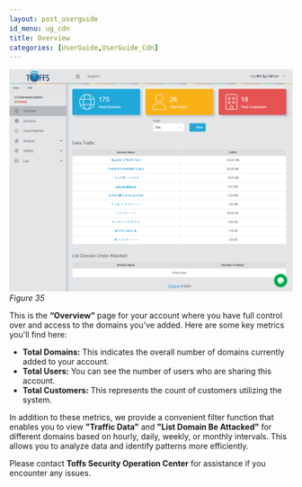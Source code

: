 ```yaml
---
layout: post_userguide
id_menu: ug_cdn
title: Overview
categories: [UserGuide,UserGuide_Cdn]
---
```


![800](/public/assets/images/userguide/cdn/35.png)
*Figure 35*

This is the **“Overview”** page for your account where you have full control over and access to the domains you've added. Here are some key metrics you'll find here:

- **Total Domains:** This indicates the overall number of domains currently added to your account.
- **Total Users:** You can see the number of users who are sharing this account.
- **Total Customers:** This represents the count of customers utilizing the system.

In addition to these metrics, we provide a convenient filter function that enables you to view **"Traffic Data"** and **"List Domain Be Attacked"** for different domains based on hourly, daily, weekly, or monthly intervals. This allows you to analyze data and identify patterns more efficiently.

Please contact **Toffs Security Operation Center** for assistance if you encounter any issues.